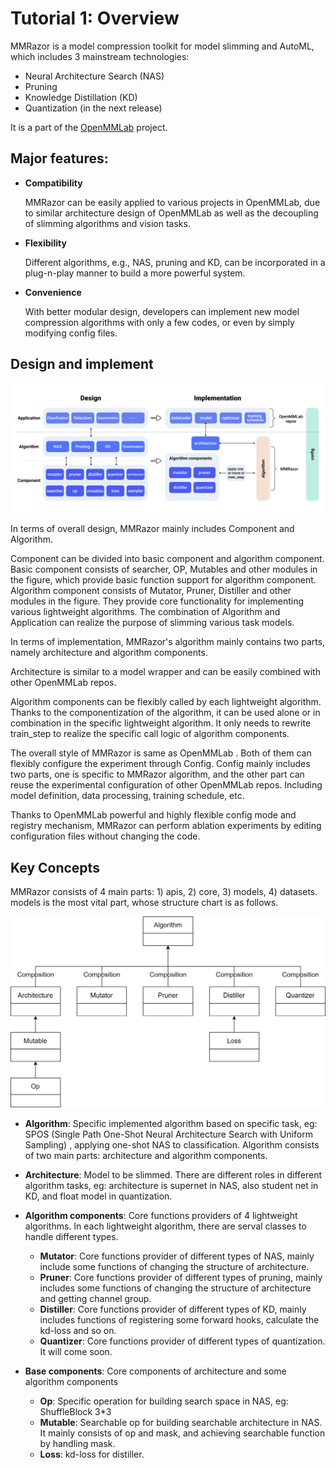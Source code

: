 # Tutorial 1: Overview

MMRazor is a model compression toolkit for model slimming and AutoML, which includes 3 mainstream technologies:

- Neural Architecture Search (NAS)
- Pruning
- Knowledge Distillation (KD)
- Quantization (in the next release)

It is a part of the [OpenMMLab](https://openmmlab.com/) project.

## Major features:
- **Compatibility**

  MMRazor can be easily applied to various projects in OpenMMLab, due to similar architecture design of OpenMMLab as well as the decoupling of slimming algorithms and vision tasks.

- **Flexibility**

  Different algorithms, e.g., NAS, pruning and KD, can be incorporated in a plug-n-play manner to build a more powerful system.

- **Convenience**

  With better modular design, developers can implement new model compression algorithms with only a few codes, or even by simply modifying config files.

## Design and implement

![design_and_implement](../imgs/tutorials/overview/design_and_implement.png)

In terms of overall design, MMRazor mainly includes Component and Algorithm.

Component can be divided into basic component and algorithm component. Basic
component consists of searcher, OP, Mutables and other modules in the figure,
which provide basic function support for algorithm component. Algorithm component
consists of Mutator, Pruner, Distiller and other modules in the figure. They
provide core functionality for implementing various lightweight algorithms.
The combination of Algorithm and Application can realize the purpose of slimming
various task models.

In terms of implementation, MMRazor's algorithm mainly contains two parts, namely
architecture and algorithm components.

Architecture is similar to a model wrapper and can be easily combined with other OpenMMLab repos.

Algorithm components can be flexibly called by each lightweight algorithm. Thanks to the componentization of the algorithm, it can be used alone or in combination in the specific lightweight algorithm. It only needs to rewrite train_step to
realize the specific call logic of algorithm components.

The overall style of MMRazor is same as OpenMMLab . Both of them can flexibly configure the experiment through Config. Config mainly includes two parts, one is specific to MMRazor algorithm, and the other part can reuse the experimental
configuration of other OpenMMLab repos. Including model definition, data processing, training schedule, etc.

Thanks to OpenMMLab powerful and highly flexible config mode and registry mechanism, MMRazor can perform ablation experiments by editing configuration files without changing the code.

## Key Concepts

MMRazor consists of 4 main parts: 1) apis, 2) core, 3) models, 4) datasets. models is the most vital part, whose structure chart is as follows.

![overview](../imgs/tutorials/overview/overview.png)

- **Algorithm**: Specific implemented algorithm based on specific task, eg: SPOS (Single Path One-Shot Neural Architecture Search with Uniform Sampling) , applying one-shot NAS to classification. Algorithm consists of two main parts: architecture and algorithm components.

- **Architecture**: Model to be slimmed. There are different roles in different algorithm tasks, eg: architecture is supernet in NAS, also student net in KD, and float model in quantization.

- **Algorithm components**: Core functions providers of 4 lightweight algorithms. In each lightweight algorithm, there are serval classes to handle different types.

  - **Mutator**: Core functions provider of different types of NAS, mainly include some functions of changing the structure of architecture.
  - **Pruner**: Core functions provider of different types of pruning, mainly includes some functions of changing the structure of architecture and getting channel group.
  - **Distiller**: Core functions provider of different types of KD, mainly includes functions of  registering some forward hooks, calculate the kd-loss and so on.
  - **Quantizer**: Core functions provider of different types of quantization. It will come soon.

- **Base components**: Core components of architecture and some algorithm components
  - **Op**: Specific operation for building search space in NAS, eg: ShuffleBlock 3*3
  - **Mutable**: Searchable op for building searchable architecture in NAS. It mainly consists of op and mask,  and achieving searchable function by handling mask.
  - **Loss**: kd-loss for distiller.
